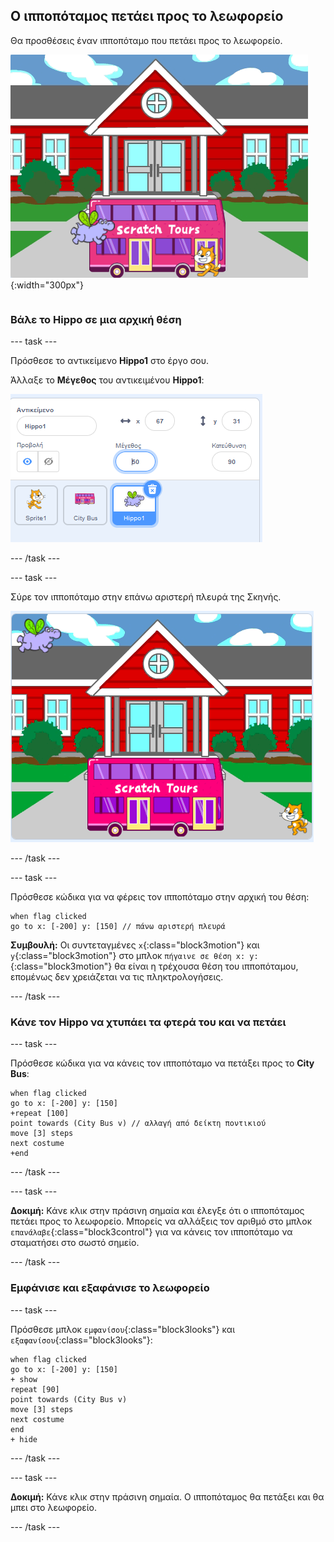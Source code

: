 ## Ο ιπποπόταμος πετάει προς το λεωφορείο

<div style="display: flex; flex-wrap: wrap">
<div style="flex-basis: 200px; flex-grow: 1; margin-right: 15px;">
Θα προσθέσεις έναν ιπποπόταμο που πετάει προς το λεωφορείο.
</div>
<div>

![Ο ιπποπόταμος πετάει προς το λεωφορείο.](images/hippo-flies.png){:width="300px"}

</div>
</div>

### Βάλε το Hippo σε μια αρχική θέση

--- task ---

Πρόσθεσε το αντικείμενο **Hippo1** στο έργο σου.

Άλλαξε το **Μέγεθος** του αντικειμένου **Hippo1**:

![Το παράθυρο Αντικείμενο για το αντικείμενο Hippo1, με το μέγεθος που έχει οριστεί σε 50.](images/hippo-sprite-size.png)

--- /task ---

--- task ---

Σύρε τον ιπποπόταμο στην επάνω αριστερή πλευρά της Σκηνής.

![Το αντικείμενο Hippo1 στην επάνω αριστερή πλευρά της Σκηνής.](images/hippo-sprite-stage.png)

--- /task ---

--- task ---

Πρόσθεσε κώδικα για να φέρεις τον ιπποπόταμο στην αρχική του θέση:

```blocks3
when flag clicked
go to x: [-200] y: [150] // πάνω αριστερή πλευρά
```

**Συμβουλή:** Οι συντεταγμένες `x`{:class="block3motion"} και `y`{:class="block3motion"} στο μπλοκ `πήγαινε σε θέση x: y:`{:class="block3motion"} θα είναι η τρέχουσα θέση του ιπποπόταμου, επομένως δεν χρειάζεται να τις πληκτρολογήσεις.

--- /task ---

### Κάνε τον Hippo να χτυπάει τα φτερά του και να πετάει

--- task ---

Πρόσθεσε κώδικα για να κάνεις τον ιπποπόταμο να πετάξει προς το **City Bus**:

```blocks3
when flag clicked
go to x: [-200] y: [150] 
+repeat [100] 
point towards (City Bus v) // αλλαγή από δείκτη ποντικιού
move [3] steps
next costume
+end
```

--- /task ---

--- task ---

**Δοκιμή:** Κάνε κλικ στην πράσινη σημαία και έλεγξε ότι ο ιπποπόταμος πετάει προς το λεωφορείο. Μπορείς να αλλάξεις τον αριθμό στο μπλοκ `επανάλαβε`{:class="block3control"} για να κάνεις τον ιπποπόταμο να σταματήσει στο σωστό σημείο.

--- /task ---

### Εμφάνισε και εξαφάνισε το λεωφορείο

--- task ---

Πρόσθεσε μπλοκ `εμφανίσου`{:class="block3looks"} και `εξαφανίσου`{:class="block3looks"}:

```blocks3
when flag clicked
go to x: [-200] y: [150] 
+ show
repeat [90] 
point towards (City Bus v)
move [3] steps
next costume
end
+ hide
```

--- /task ---

--- task ---

**Δοκιμή:** Κάνε κλικ στην πράσινη σημαία. Ο ιπποπόταμος θα πετάξει και θα μπει στο λεωφορείο.

--- /task ---
